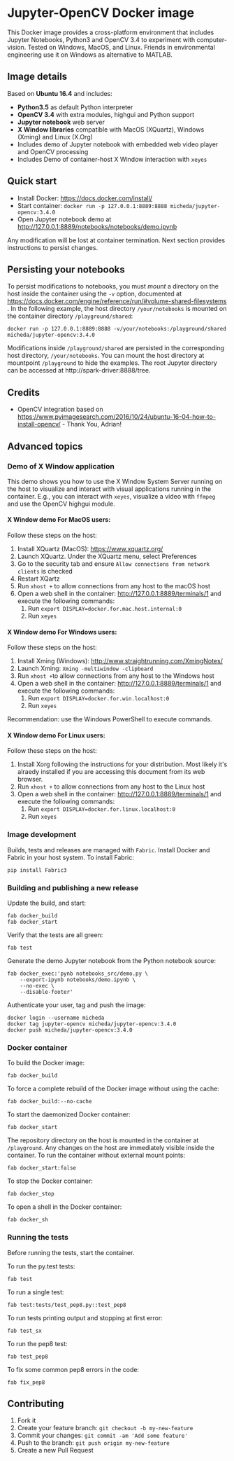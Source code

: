 # Jupyter-OpenCV Docker image

This Docker image provides a cross-platform environment that includes Jupyter Notebooks, Python3 and OpenCV 3.4 to experiment with computer-vision. Tested on Windows, MacOS, and Linux. Friends in environmental engineering use it on Windows as alternative to MATLAB.

## Image details

Based on **Ubuntu 16.4** and includes:

* **Python3.5** as default Python interpreter
* **OpenCV 3.4** with extra modules, highgui and Python support
* **Jupyter notebook** web server
* **X Window libraries** compatible with MacOS (XQuartz), Windows (Xming) and Linux (X.Org) 
* Includes demo of Jupyter notebook with embedded web video player and OpenCV processing
* Includes Demo of container-host X Window interaction with `xeyes`

## Quick start

* Install Docker: https://docs.docker.com/install/
* Start container: `docker run -p 127.0.0.1:8889:8888 micheda/jupyter-opencv:3.4.0`
* Open Jupyter notebook demo at http://127.0.0.1:8889/notebooks/notebooks/demo.ipynb

Any modification will be lost at container termination. Next section provides instructions to persist changes.

## Persisting your notebooks

To persist modifications to notebooks, you must *mount* a directory on the host inside the container using the `-v` option, documented at https://docs.docker.com/engine/reference/run/#volume-shared-filesystems . In the following example, the host directory  `/your/notebooks` is mounted on the container directory `/playground/shared`:

```
docker run -p 127.0.0.1:8889:8888 -v/your/notebooks:/playground/shared micheda/jupyter-opencv:3.4.0
```

Modifications inside `/playground/shared` are persisted in the corresponding host directory, `/your/notebooks`.
You can mount the host directory at mountpoint `/playground` to hide the examples.
The root Jupyter directory can be accessed at http://spark-driver:8888/tree.

## Credits

* OpenCV integration based on https://www.pyimagesearch.com/2016/10/24/ubuntu-16-04-how-to-install-opencv/ - Thank You, Adrian!


## Advanced topics
### Demo of X Window application

This demo shows you how to use the X Window System Server running on the host
to visualize and interact with visual applications running in the container.
E.g., you can interact with `xeyes`, visualize a video with `ffmpeg` and use the OpenCV highgui module.

#### X Window demo For MacOS users:

Follow these steps on the host:

1. Install XQuartz (MacOS): https://www.xquartz.org/
2. Launch XQuartz. Under the XQuartz menu, select Preferences
3. Go to the security tab and ensure `Allow connections from network clients` is checked
4. Restart XQartz
5. Run `xhost +` to allow connections from any host to the macOS host
6. Open a web shell in the container: http://127.0.0.1:8889/terminals/1 and execute the following commands:
   1. Run `export DISPLAY=docker.for.mac.host.internal:0`
   2. Run `xeyes` 


#### X Window demo For Windows users:

Follow these steps on the host:

1. Install Xming (Windows): http://www.straightrunning.com/XmingNotes/
2. Launch Xming: `Xming -multiwindow -clipboard`
3. Run `xhost +`to allow connections from any host to the Windows host
4. Open a web shell in the container: http://127.0.0.1:8889/terminals/1 and execute the following commands:
   1. Run `export DISPLAY=docker.for.win.localhost:0`
   2. Run `xeyes` 

Recommendation: use the Windows PowerShell to execute commands.


#### X Window demo For Linux users:

Follow these steps on the host:

1. Install Xorg following the instructions for your distribution. Most likely it's alraedy installed if you are accessing this document from its web browser.
2. Run `xhost +` to allow connections from any host to the Linux host
3. Open a web shell in the container: http://127.0.0.1:8889/terminals/1 and execute the following commands:
   1. Run `export DISPLAY=docker.for.linux.localhost:0`
   2. Run `xeyes` 
 
### Image development

Builds, tests and releases are managed with `Fabric`.
Install Docker and Fabric in your host system. To install Fabric:

```
pip install Fabric3
```


### Building and publishing a new release

Update the build, and start:

```
fab docker_build
fab docker_start
```

Verify that the tests are all green:

```
fab test
```

Generate the demo Jupyter notebook from the Python notebook source:

```
fab docker_exec:'pynb notebooks_src/demo.py \
    --export-ipynb notebooks/demo.ipynb \
    --no-exec \
    --disable-footer'
```

Authenticate your user, tag and push the image:

```
docker login --username micheda
docker tag jupyter-opencv micheda/jupyter-opencv:3.4.0
docker push micheda/jupyter-opencv:3.4.0
```


### Docker container

To build the Docker image:

```
fab docker_build
```

To force a complete rebuild of the Docker image without using the cache:

```
fab docker_build:--no-cache
```

To start the daemonized Docker container:

```
fab docker_start
```

The repository directory on the host is mounted in the container at `/playground`.
Any changes on the host are immediately visible inside the container.
To run the container without external mount points:

```
fab docker_start:false
```

To stop the Docker container:

```
fab docker_stop
``` 

To open a shell in the Docker container:

```
fab docker_sh
```


### Running the tests

Before running the tests, start the container.

To run the py.test tests:

```
fab test
```

To run a single test:

```
fab test:tests/test_pep8.py::test_pep8
```

To run tests printing output and stopping at first error:

```
fab test_sx
```

To run the pep8 test:

```
fab test_pep8
```

To fix some common pep8 errors in the code:

```
fab fix_pep8
```


## Contributing

1. Fork it
2. Create your feature branch: `git checkout -b my-new-feature`
3. Commit your changes: `git commit -am 'Add some feature'`
4. Push to the branch: `git push origin my-new-feature`
5. Create a new Pull Request
